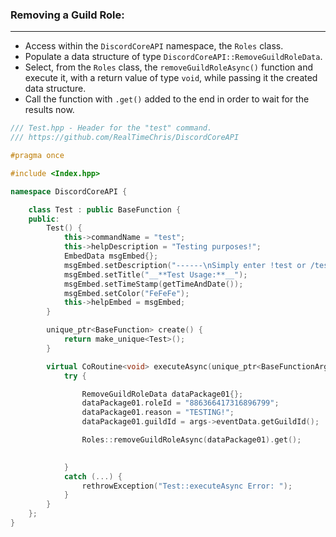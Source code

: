 ### **Removing a Guild Role:**
---
- Access within the `DiscordCoreAPI` namespace, the `Roles` class.
- Populate a data structure of type `DiscordCoreAPI::RemoveGuildRoleData`.
- Select, from the `Roles` class, the `removeGuildRoleAsync()` function and execute it, with a return value of type `void`, while passing it the created data structure.
- Call the function with `.get()` added to the end in order to wait for the results now.

```cpp
/// Test.hpp - Header for the "test" command.
/// https://github.com/RealTimeChris/DiscordCoreAPI

#pragma once

#include <Index.hpp>

namespace DiscordCoreAPI {

	class Test : public BaseFunction {
	public:
		Test() {
			this->commandName = "test";
			this->helpDescription = "Testing purposes!";
			EmbedData msgEmbed{};
			msgEmbed.setDescription("------\nSimply enter !test or /test!\n------");
			msgEmbed.setTitle("__**Test Usage:**__");
			msgEmbed.setTimeStamp(getTimeAndDate());
			msgEmbed.setColor("FeFeFe");
			this->helpEmbed = msgEmbed;
		}

		unique_ptr<BaseFunction> create() {
			return make_unique<Test>();
		}

		virtual CoRoutine<void> executeAsync(unique_ptr<BaseFunctionArguments> args) {
			try {

				RemoveGuildRoleData dataPackage01{};
				dataPackage01.roleId = "886366417316896799";
				dataPackage01.reason = "TESTING!";
				dataPackage01.guildId = args->eventData.getGuildId();

				Roles::removeGuildRoleAsync(dataPackage01).get();

				
			}
			catch (...) {
				rethrowException("Test::executeAsync Error: ");
			}
		}
	};
}


```
